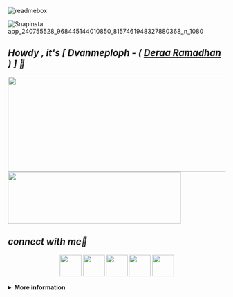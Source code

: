 ![readmebox](https://github.com/Anastasyakh/Anastasyakh/assets/141108240/1261c09d-bafb-4198-9300-6a7d157f9c65)

![Snapinsta app_240755528_968445144010850_8157461948327880368_n_1080](https://github.com/Anastasyakh/Anastasyakh/assets/141108240/247896f0-55e7-4cbf-b1d9-ec673356382d)

***<h2><b><i>Howdy , it's [ Dvanmeploph - ( <b> <a href="https://www.facebook.com/4Reyyyy" target="blank">Deraa Ramadhan</a> ) ] 👋</i></b></h2>***

<img width="600" height="220" src="https://github-readme-stats.vercel.app/api?username=Anastasyakh&show_icons=true&theme=chartreuse-dark&locale=id">

<img width="400" height="120" src="https://github-readme-stats.vercel.app/api/top-langs/?username=Anastasyakh&layout=compact&theme=chartreuse-dark">

## ***connect with me🤝***
<p align="center">
  <a href="https://www.github.com/Anastasyakh"><img width="50" height="50" src="https://camo.githubusercontent.com/b079fe922f00c4b86f1b724fbc2e8141c468794ce8adbc9b7456e5e1ad09c622/68747470733a2f2f6564656e742e6769746875622e696f2f537570657254696e7949636f6e732f696d616765732f7376672f6769746875622e737667"></a>
    <a href="https://youtube.com/@xieraaaa."><img width="50" height="50" src="https://camo.githubusercontent.com/d54e97f5edde790381f7e62b217410df33e066a0dc8f692f2fc6b25fc1768b0c/68747470733a2f2f6564656e742e6769746875622e696f2f537570657254696e7949636f6e732f696d616765732f7376672f796f75747562652e737667"></a>
  <a href="https://www.facebook.com/Reykaaaaaaa"><img width="50" height="50" src="https://camo.githubusercontent.com/8f245234577766478eaf3ee72b0615e99bb9ef3eaa56e1c37f75692811181d5c/68747470733a2f2f6564656e742e6769746875622e696f2f537570657254696e7949636f6e732f696d616765732f7376672f66616365626f6f6b2e737667"></a>
  <a href="https://instagram.com/xxeiraaaa_"><img width="50" height="50" src="https://camo.githubusercontent.com/c9dacf0f25a1489fdbc6c0d2b41cda58b77fa210a13a886d6f99e027adfbd358/68747470733a2f2f6564656e742e6769746875622e696f2f537570657254696e7949636f6e732f696d616765732f7376672f696e7374616772616d2e737667"></a>
  <a href="https://api.whatsapp.com/send/?phone=6289506574169&text=Hi+Reyy!"><img width="50" height="50" src="https://camo.githubusercontent.com/945d32cdd8d51fe844ca8b2976914ae8786586607aee1cba24d7318e24b30411/68747470733a2f2f6564656e742e6769746875622e696f2f537570657254696e7949636f6e732f696d616765732f7376672f77686174736170702e737667"></a>
</p>
<details>
  <summary><b>More information</b></summary>
<p align="center">
  <a href="[https://github.com/Anastasyakh/Foreign]"><img width="400" height="140" src="https://github-readme-stats.vercel.app/api/pin/?username=Anastasyakh&repo=Foreign&theme=chartreuse-dark"></a>
<a href="https://github.com/Anastasyakh/Cookies"><img width="400" height="140" src="https://github-readme-stats.vercel.app/api/pin/?username=Anastasyakh&repo=Cookies&theme=chartreuse-dark"></a>
<a href="https://github.com/Anastasyakh/XieraaMETA"><img width="400" height="140" src="https://github-readme-stats.vercel.app/api/pin/?username=Anastasyakh&repo=XieraaMETA&theme=chartreuse-dark"></a>
<a href="https://github.com/Anastasyakh/Vermeil4K"><img width="400" height="140" src="https://github-readme-stats.vercel.app/api/pin/?username=Anastasyakh&repo=Vermeil4K&theme=chartreuse-dark"></a>
<a href="https://github.com/Anastasyakh/Yora404"><img width="400" height="120" src="https://github-readme-stats.vercel.app/api/pin/?username=Anastasyakh&repo=Yora404&theme=chartreuse-dark"></a>
<a href="https://github.com/Anastasyakh/KOMEN"><img width="400" height="120" src="https://github-readme-stats.vercel.app/api/pin/?username=Anastasyakh&repo=KOMEN&theme=chartreuse-dark"></a>
<img src="https://user-images.githubusercontent.com/73097560/115834477-dbab4500-a447-11eb-908a-139a6edaec5c.gif">
</p>
